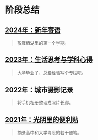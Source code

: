 # 阶段总结

## [2024年：新年寄语](blogs/summaries/2024-greeting.md)
> 敬雁栖湖里的第一个学期。

## [2023年：生活思考与学科心得](blogs/columns/main.md)
> 大学毕业了，总结经验写个专栏吧。

## [2022年：城市摄影记录](/photography/main.md)
> 将手机相册整理成照片长廊。

## [2021年：光阴里的便利贴](blogs/gossips/main.md)
> 摘录高中和大学阶段的若干随笔。
